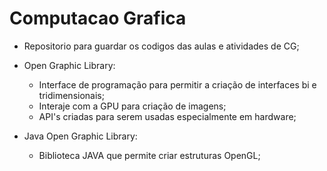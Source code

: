 # Computacao Grafica

- Repositorio para guardar os codigos das aulas e atividades de CG;

- Open Graphic Library:
  - Interface de programação para permitir a criação de interfaces bi e tridimensionais;
  - Interaje com a GPU para criação de imagens;
  - API's criadas para serem usadas especialmente em hardware;  
    
- Java Open Graphic Library: 
  - Biblioteca JAVA que permite criar estruturas OpenGL;
  